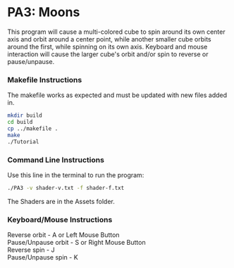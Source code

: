 # PA3: Moons
This program will cause a multi-colored cube to spin around its own center axis and orbit around a center point, while another smaller cube orbits around the first, while spinning on its own axis.
Keyboard and mouse interaction will cause the larger cube's orbit and/or spin to reverse or pause/unpause.

### Makefile Instructions 
The makefile works as expected and must be updated with new files added in.

```bash
mkdir build
cd build
cp ../makefile .
make
./Tutorial
```

### Command Line Instructions
Use this line in the terminal to run the program:
```bash
./PA3 -v shader-v.txt -f shader-f.txt
```
The Shaders are in the Assets folder.

### Keyboard/Mouse Instructions
Reverse orbit - A or Left Mouse Button<br/>
Pause/Unpause orbit - S or Right Mouse Button<br/>
Reverse spin - J<br/>
Pause/Unpause spin - K

